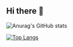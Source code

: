 ## Hi there 👋

<!--
**minsun24/minsun24** is a ✨ _special_ ✨ repository because its `README.md` (this file) appears on your GitHub profile.

Here are some ideas to get you started:

- 🔭 I’m currently working on ...
- 🌱 I’m currently learning ...
- 👯 I’m looking to collaborate on ...
- 🤔 I’m looking for help with ...
- 💬 Ask me about ...
- 📫 How to reach me: ...
- 😄 Pronouns: ...
- ⚡ Fun fact: ...
-->

![Anurag's GitHub stats](https://github-readme-stats.vercel.app/api?username=minsun24&show_icons=true&theme=radical)


[![Top Langs](https://github-readme-stats.vercel.app/api/top-langs/?username=minsun24)](https://github.com/anuraghazra/github-readme-stats)


